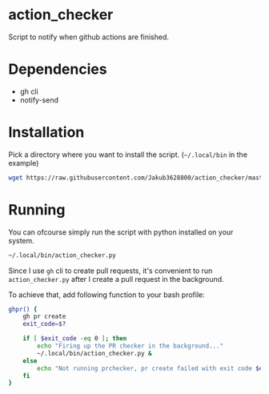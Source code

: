 # action_checker
Script to notify when github actions are finished.

# Dependencies
- gh cli
- notify-send

# Installation
Pick a directory where you want to install the script. (`~/.local/bin` in the example)

```bash
wget https://raw.githubusercontent.com/Jakub3628800/action_checker/master/action_checker.py -P ~/.local/bin && chmod +x ~/.local/bin/action_checker.py
```

# Running
You can ofcourse simply run the script with python installed on your system.
```bash
~/.local/bin/action_checker.py
```

Since I use `gh` cli to create pull requests, it's convenient to run `action_checker.py` after I create a pull request in the background.

To achieve that, add following function to your bash profile:
```bash
ghpr() {
	gh pr create
	exit_code=$?

	if [ $exit_code -eq 0 ]; then
    	echo "Firing up the PR checker in the background..."
    	~/.local/bin/action_checker.py &
	else
    	echo "Not running prchecker, pr create failed with exit code $exit_code"
	fi
}
```
